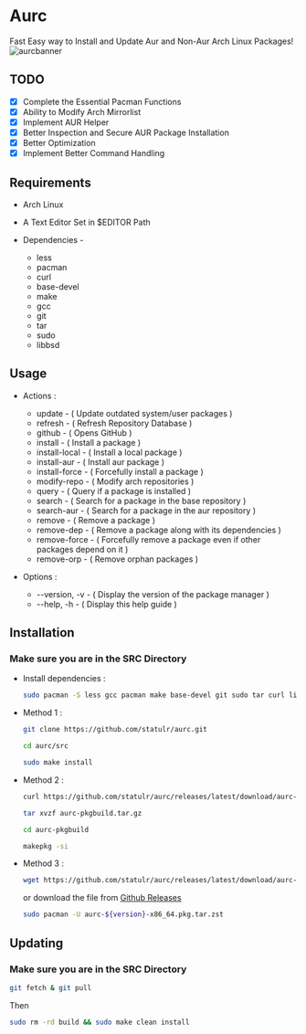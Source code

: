 # Aurc
Fast Easy way to Install and Update Aur and Non-Aur Arch Linux Packages!
![aurcbanner](https://github.com/statulr/aurc/assets/122219240/218741a8-0faa-4693-9fa8-feeb5285bfa9)

## TODO

- [x] Complete the Essential Pacman Functions
- [x] Ability to Modify Arch Mirrorlist
- [x] Implement AUR Helper
- [x] Better Inspection and Secure AUR Package Installation
- [x] Better Optimization
- [x] Implement Better Command Handling

## Requirements
* Arch Linux
* A Text Editor Set in $EDITOR Path

* Dependencies -
  
   - less
   - pacman
   - curl
   - base-devel
   - make
   - gcc
   - git
   - tar
   - sudo
   - libbsd

## Usage

  * Actions :
    - update        - ( Update outdated system/user packages )
    - refresh       - ( Refresh Repository Database )
    - github        - ( Opens GitHub )
    - install       - ( Install a package )
    - install-local - ( Install a local package )
    - install-aur   - ( Install aur package )
    - install-force - ( Forcefully install a package )
    - modify-repo   - ( Modify arch repositories )
    - query         - ( Query if a package is installed )
    - search        - ( Search for a package in the base repository )
    - search-aur    - ( Search for a package in the aur repository )
    - remove        - ( Remove a package )
    - remove-dep    - ( Remove a package along with its dependencies )
    - remove-force  - ( Forcefully remove a package even if other packages depend on it )
    - remove-orp    - ( Remove orphan packages )
    
  * Options :
    - --version, -v - ( Display the version of the package manager )
    - --help,    -h - ( Display this help guide )

## Installation
### Make sure you are in the SRC Directory
  * Install dependencies : 

      ```bash
      sudo pacman -S less gcc pacman make base-devel git sudo tar curl libbsd
      ```

  * Method 1 :

      ```bash
      git clone https://github.com/statulr/aurc.git
      ```
      ```bash
      cd aurc/src
      ```
      ```bash
      sudo make install
      ```

   * Method 2 :

      ```bash
      curl https://github.com/statulr/aurc/releases/latest/download/aurc-pkgbuild.tar.gz -o aurc-pkgbuild.tar.gz
      ```
      ```bash
      tar xvzf aurc-pkgbuild.tar.gz
      ```
      ```bash
      cd aurc-pkgbuild
      ```
      ```bash
      makepkg -si
      ```
   
   * Method 3 :

      ```bash
      wget https://github.com/statulr/aurc/releases/latest/download/aurc-${version}-x86_64.pkg.tar.zst
      ```
      
      or download the file from <a href="https://github.com/statulr/aurc/releases/latest/">Github Releases</a></h1>

      ```bash
      sudo pacman -U aurc-${version}-x86_64.pkg.tar.zst
      ```
## Updating
### Make sure you are in the SRC Directory
   ```bash
   git fetch & git pull
   ```
   Then
   ```bash
   sudo rm -rd build && sudo make clean install
   ```
